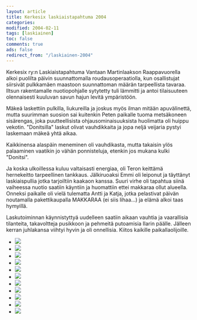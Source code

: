 ```yaml
--- 
layout: article 
title: Kerkesix laskiaistapahtuma 2004 
categories: 
modified: 2004-02-11 
tags: [laskiainen]
toc: false 
comments: true 
ads: false 
redirect_from: "/laskiainen-2004" 
--- 
```


Kerkesix ry:n Laskiaistapahtuma Vantaan Martinlaakson Raappavuorella
alkoi puolilta päivin suunnattomalla roudausoperaatiolla, kun
osallistujat siirsivät pulkkamäen maastoon suunnattoman määrän
tarpeellista tavaraa. Iltsun rakentamalle nuotiopohjalle sytytetty tuli
lämmitti ja antoi tilaisuuteen olennaisesti kuuluvan savun hajun levitä
ympäristöön.

Mäkeä laskettiin pulkilla, liukureilla ja joskus myös ilman mitään
apuvälinettä, mutta suurimman suosion sai kuitenkin Peten paikalle tuoma
metsäkoneen sisärengas, joka puutteellisista ohjausominaisuuksista
huolimatta oli huippu vekotin. "Donitsilla" laskut olivat vauhdikkaita
ja jopa neljä veijaria pystyi laskemaan mäkeä yhtä aikaa.

Kaikkinensa alaspäin meneminen oli vauhdikasta, mutta takaisin ylös
palaaminen vaatikin jo vähän ponnisteluja, etenkin jos mukana kulki
"Donitsi".

Ja koska ulkoillessa kuluu valtaisasti energiaa, oli Teron keittämä
hernekeitto tarpeellinen tankkaus. Jälkiruoaksi Emmi oli leiponut ja
täyttänyt laskiaispullia jotka tarjoiltiin kaakaon kanssa. Suuri virhe
oli tapahtua siinä vaiheessa nuotio saatiin käyntiin ja huomattiin ettei
makkaraa ollut alueella. Onneksi paikalle oli vielä tulematta Antti ja
Katja, jotka pelastivat päivän noutamalla pakettikaupalla MAKKARAA (ei
siis lihaa...) ja elämä alkoi taas hymyillä.

Laskutoiminnan käynnistyttyä uudelleen saatiin aikaan vauhtia ja
vaarallisia tilanteita, takavoltteja pusikkoon ja pehmeitä putoamisia
Ilarin päälle. Jälleen kerran juhlakansa viihtyi hyvin ja oli
onnellisia. Kiitos kaikille paikallaolijoille.

<div class="image-gallery">

-   [![](/Media/Default/ImageGalleries/laskiainen-2004/Thumbnails/Laskiainen01b.jpg)](/Media/Default/ImageGalleries/laskiainen-2004/Laskiainen01b.jpg)
-   [![](/Media/Default/ImageGalleries/laskiainen-2004/Thumbnails/Laskiainen02b.jpg)](/Media/Default/ImageGalleries/laskiainen-2004/Laskiainen02b.jpg)
-   [![](/Media/Default/ImageGalleries/laskiainen-2004/Thumbnails/Laskiainen03b.jpg)](/Media/Default/ImageGalleries/laskiainen-2004/Laskiainen03b.jpg)
-   [![](/Media/Default/ImageGalleries/laskiainen-2004/Thumbnails/Laskiainen04b.jpg)](/Media/Default/ImageGalleries/laskiainen-2004/Laskiainen04b.jpg)
-   [![](/Media/Default/ImageGalleries/laskiainen-2004/Thumbnails/Laskiainen05b.jpg)](/Media/Default/ImageGalleries/laskiainen-2004/Laskiainen05b.jpg)
-   [![](/Media/Default/ImageGalleries/laskiainen-2004/Thumbnails/Laskiainen06b.jpg)](/Media/Default/ImageGalleries/laskiainen-2004/Laskiainen06b.jpg)
-   [![](/Media/Default/ImageGalleries/laskiainen-2004/Thumbnails/Laskiainen07b.jpg)](/Media/Default/ImageGalleries/laskiainen-2004/Laskiainen07b.jpg)
-   [![](/Media/Default/ImageGalleries/laskiainen-2004/Thumbnails/Laskiainen08b.jpg)](/Media/Default/ImageGalleries/laskiainen-2004/Laskiainen08b.jpg)
-   [![](/Media/Default/ImageGalleries/laskiainen-2004/Thumbnails/Laskiainen09b.jpg)](/Media/Default/ImageGalleries/laskiainen-2004/Laskiainen09b.jpg)
-   [![](/Media/Default/ImageGalleries/laskiainen-2004/Thumbnails/Laskiainen10b.jpg)](/Media/Default/ImageGalleries/laskiainen-2004/Laskiainen10b.jpg)
-   [![](/Media/Default/ImageGalleries/laskiainen-2004/Thumbnails/Laskiainen11b.jpg)](/Media/Default/ImageGalleries/laskiainen-2004/Laskiainen11b.jpg)

</div>
